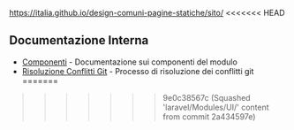 https://italia.github.io/design-comuni-pagine-statiche/sito/
<<<<<<< HEAD

## Documentazione Interna
- [Componenti](components.md) - Documentazione sui componenti del modulo
- [Risoluzione Conflitti Git](git_conflict_resolution.md) - Processo di risoluzione dei conflitti git
=======
>>>>>>> 9e0c38567c (Squashed 'laravel/Modules/UI/' content from commit 2a434597e)
